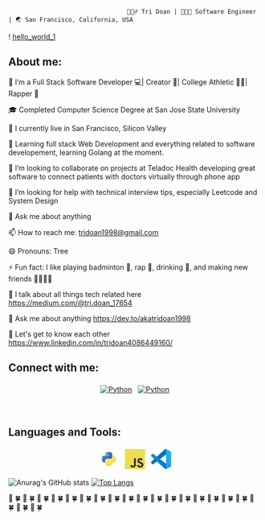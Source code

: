                                      👱🏻‍♂️ Tri Doan | 👨🏼‍💻 Software Engineer | 🌏 San Francisco, California, USA

!           [hello_world_1](https://user-images.githubusercontent.com/45872617/88958242-2eb3eb00-d26e-11ea-8d6d-f596120815ed.gif) 

## About me:
🔭 I’m a Full Stack Software Developer 💻| Creator 🎨| College Athletic 🏃🏻| Rapper 🎼

🎓 Completed Computer Science Degree at San Jose State University

🌃 I currently live in San Francisco, Silicon Valley

🌱 Learning full stack Web Development and everything related to software developement, learning Golang at the moment. 

👯 I’m looking to collaborate on projects at Teladoc Health developing great software to connect patients with doctors virtually through phone app

🤔 I’m looking for help with technical interview tips, especially Leetcode and System Design

💬 Ask me about anything

📫 How to reach me: tridoan1998@gmail.com

😄 Pronouns: Tree

⚡️ Fun fact: I like playing badminton 🏸, rap 🎤, drinking 🍷, and making new friends 👨‍👨‍👧‍👦

👀 I talk about all things tech related here https://medium.com/@tri.doan_17654

💬 Ask me about anything https://dev.to/akatridoan1998 

💭 Let's get to know each other https://www.linkedin.com/in/tridoan4086449160/

## Connect with me:
<p align="center">
 <a href="https://www.linkedin.com/in/tridoan4086449160/"> <img src="https://cdn.jsdelivr.net/npm/simple-icons@v3/icons/linkedin.svg" alt="Python" height="40" style="vertical-align:top; margin:4px"></a>
 <a href="tridoan1998@gmail.com"> <img src="https://cdn.jsdelivr.net/npm/simple-icons@v3/icons/gmail.svg" alt="Python" height="40" style="vertical-align:top; margin:4px"></a>
</p>

<br />

## Languages and Tools:
<p align="center">
<img src="https://raw.githubusercontent.com/github/explore/80688e429a7d4ef2fca1e82350fe8e3517d3494d/topics/python/python.png" alt="Python" height="40" style="vertical-align:top; margin:4px">
<img src="https://raw.githubusercontent.com/github/explore/80688e429a7d4ef2fca1e82350fe8e3517d3494d/topics/javascript/javascript.png" alt="Javascript" height="40" style="vertical-align:top; margin:4px">
<img src="https://raw.githubusercontent.com/github/explore/80688e429a7d4ef2fca1e82350fe8e3517d3494d/topics/visual-studio-code/visual-studio-code.png" alt="VS Code" height="40" style="vertical-align:top; margin:4px">
</p>

![Anurag's GitHub stats](https://github-readme-stats.vercel.app/api?username=tridoan1998&show_icons=true&theme=radical)
[![Top Langs](https://github-readme-stats.vercel.app/api/top-langs/?username=tridoan1998)](https://github.com/tridoan1998/github-readme-stats)

🌟 🍀 🌟 🍀 🌟 🍀 🌟 🍀 🌟 🍀 🌟 🍀 🌟 🍀 🌟 🍀 🌟 🍀 🌟 🍀 🌟 🍀 🌟 🍀 🌟 🍀 🌟 🍀 🌟 🍀 🌟 🍀 🌟 🍀 🌟 🍀 🌟 🍀 🌟 🍀 
